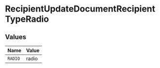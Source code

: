 # RecipientUpdateDocumentRecipientTypeRadio


## Values

| Name    | Value   |
| ------- | ------- |
| `RADIO` | radio   |